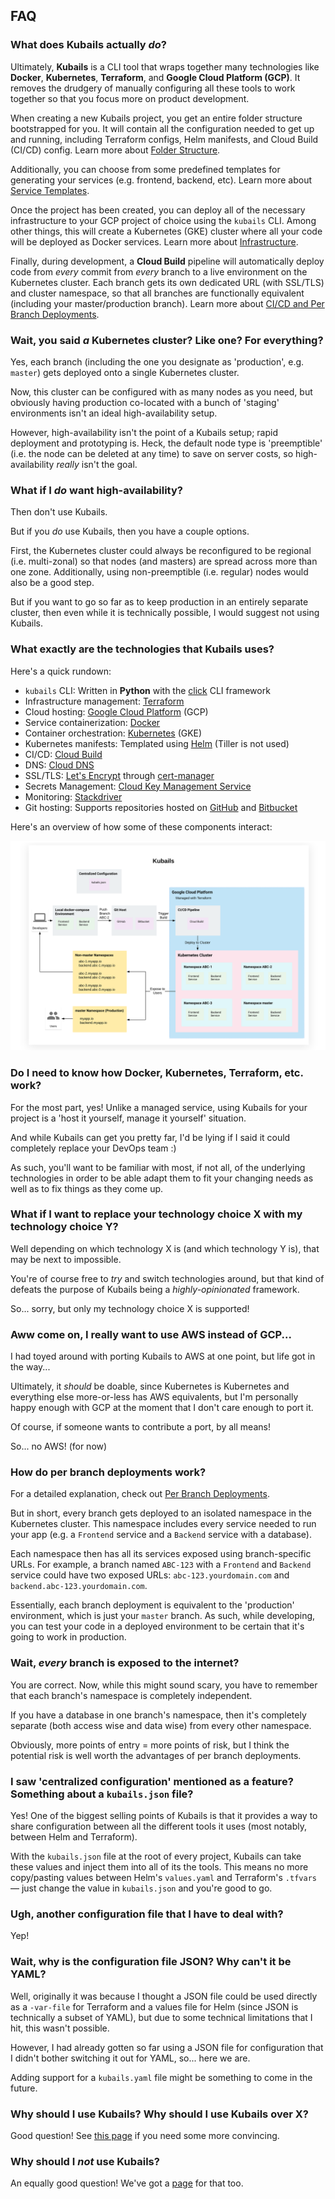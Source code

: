 ## FAQ

### What does Kubails actually _do_?

Ultimately, **Kubails** is a CLI tool that wraps together many technologies like **Docker**, **Kubernetes**, **Terraform**, and **Google Cloud Platform (GCP)**. It removes the drudgery of manually configuring all these tools to work together so that you focus more on product development.

When creating a new Kubails project, you get an entire folder structure bootstrapped for you. It will contain all the configuration needed to get up and running, including Terraform configs, Helm manifests, and Cloud Build (CI/CD) config. Learn more about [Folder Structure](./topics/FolderStructure.md).

Additionally, you can choose from some predefined templates for generating your services (e.g. frontend, backend, etc). Learn more about [Service Templates](./topics/services/Templates.md).

Once the project has been created, you can deploy all of the necessary infrastructure to your GCP project of choice using the `kubails` CLI. Among other things, this will create a Kubernetes (GKE) cluster where all your code will be deployed as Docker services. Learn more about [Infrastructure](./topics/infrastructure/Infrastructure.md).

Finally, during development, a **Cloud Build** pipeline will automatically deploy code from _every_ commit from _every_ branch to a live environment on the Kubernetes cluster. Each branch gets its own dedicated URL (with SSL/TLS) and cluster namespace, so that all branches are functionally equivalent (including your master/production branch). Learn more about [CI/CD and Per Branch Deployments](./topics/PerBranchDeployments.md).

### Wait, you said _a_ Kubernetes cluster? Like one? For everything?

Yes, each branch (including the one you designate as 'production', e.g. `master`) gets deployed onto a single Kubernetes cluster.

Now, this cluster can be configured with as many nodes as you need, but obviously having production co-located with a bunch of 'staging' environments isn't an ideal high-availability setup.

However, high-availability isn't the point of a Kubails setup; rapid deployment and prototyping is. Heck, the default node type is 'preemptible' (i.e. the node can be deleted at any time) to save on server costs, so high-availability _really_ isn't the goal.

### What if I _do_ want high-availability?

Then don't use Kubails.

But if you _do_ use Kubails, then you have a couple options.

First, the Kubernetes cluster could always be reconfigured to be regional (i.e. multi-zonal) so that nodes (and masters) are spread across more than one zone. Additionally, using non-preemptible (i.e. regular) nodes would also be a good step.

But if you want to go so far as to keep production in an entirely separate cluster, then even while it is technically possible, I would suggest not using Kubails.

### What exactly are the technologies that Kubails uses?

Here's a quick rundown:

- `kubails` CLI: Written in **Python** with the [click](https://click.palletsprojects.com/en/7.x/) CLI framework
- Infrastructure management: [Terraform](https://www.terraform.io/)
- Cloud hosting: [Google Cloud Platform](https://cloud.google.com/) (GCP)
- Service containerization: [Docker](https://www.docker.com/)
- Container orchestration: [Kubernetes](https://cloud.google.com/kubernetes-engine) (GKE)
- Kubernetes manifests: Templated using [Helm](https://helm.sh/) (Tiller is not used)
- CI/CD: [Cloud Build](https://cloud.google.com/cloud-build)
- DNS: [Cloud DNS](https://cloud.google.com/dns)
- SSL/TLS: [Let's Encrypt](https://letsencrypt.org/) through [cert-manager](https://github.com/jetstack/cert-manager)
- Secrets Management: [Cloud Key Management Service](https://cloud.google.com/kms)
- Monitoring: [Stackdriver](https://cloud.google.com/products/operations)
- Git hosting: Supports repositories hosted on [GitHub](https://github.com/) and [Bitbucket](https://bitbucket.org/)

Here's an overview of how some of these components interact:

![](assets/kubails_components.svg)

### Do I need to know how Docker, Kubernetes, Terraform, etc. work?

For the most part, yes! Unlike a managed service, using Kubails for your project is a 'host it yourself, manage it yourself' situation.

And while Kubails can get you pretty far, I'd be lying if I said it could completely replace your DevOps team :)

As such, you'll want to be familiar with most, if not all, of the underlying technologies in order to be able adapt them to fit your changing needs as well as to fix things as they come up.

### What if I want to replace your technology choice X with my technology choice Y?

Well depending on which technology X is (and which technology Y is), that may be next to impossible.

You're of course free to _try_ and switch technologies around, but that kind of defeats the purpose of Kubails being a _highly-opinionated_ framework.

So... sorry, but only my technology choice X is supported!

### Aww come on, I really want to use AWS instead of GCP...

I had toyed around with porting Kubails to AWS at one point, but life got in the way...

Ultimately, it _should_ be doable, since Kubernetes is Kubernetes and everything else more-or-less has AWS equivalents, but I'm personally happy enough with GCP at the moment that I don't care enough to port it.

Of course, if someone wants to contribute a port, by all means!

So... no AWS! (for now)

### How do per branch deployments work?

For a detailed explanation, check out [Per Branch Deployments](./topics/PerBranchDeployments.md).

But in short, every branch gets deployed to an isolated namespace in the Kubernetes cluster. This namespace includes every service needed to run your app (e.g. a `Frontend` service and a `Backend` service with a database).

Each namespace then has all its services exposed using branch-specific URLs. For example, a branch named `ABC-123` with a `Frontend` and `Backend` service could have two exposed URLs: `abc-123.yourdomain.com` and `backend.abc-123.yourdomain.com`.

Essentially, each branch deployment is equivalent to the 'production' environment, which is just your `master` branch. As such, while developing, you can test your code in a deployed environment to be certain that it's going to work in production.

### Wait, _every_ branch is exposed to the internet?

You are correct. Now, while this might sound scary, you have to remember that each branch's namespace is completely independent.

If you have a database in one branch's namespace, then it's completely separate (both access wise and data wise) from every other namespace.

Obviously, more points of entry = more points of risk, but I think the potential risk is well worth the advantages of per branch deployments.

### I saw 'centralized configuration' mentioned as a feature? Something about a `kubails.json` file?

Yes! One of the biggest selling points of Kubails is that it provides a way to share configuration between all the different tools it uses (most notably, between Helm and Terraform).

With the `kubails.json` file at the root of every project, Kubails can take these values and inject them into all of its the tools. This means no more copy/pasting values between Helm's `values.yaml` and Terraform's `.tfvars` — just change the value in `kubails.json` and you're good to go.

### Ugh, another configuration file that I have to deal with?

Yep!

### Wait, why is the configuration file JSON? Why can't it be YAML?

Well, originally it was because I thought a JSON file could be used directly as a `-var-file` for Terraform and a values file for Helm (since JSON is technically a subset of YAML), but due to some technical limitations that I hit, this wasn't possible.

However, I had already gotten so far using a JSON file for configuration that I didn't bother switching it out for YAML, so... here we are.

Adding support for a `kubails.yaml` file might be something to come in the future.

### Why should I use Kubails? Why should I use Kubails over X?

Good question! See [this page](./WhyKubails.md) if you need some more convincing.

### Why should I _not_ use Kubails?

An equally good question! We've got a [page](./WhyNotKubails.md) for that too.
